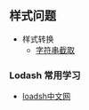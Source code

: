 ## 样式问题
  - 样式转换
    - [字符串截取](admin/string.md)
### Lodash 常用学习
  - [loadsh中文网](admin/lodash/index.md)